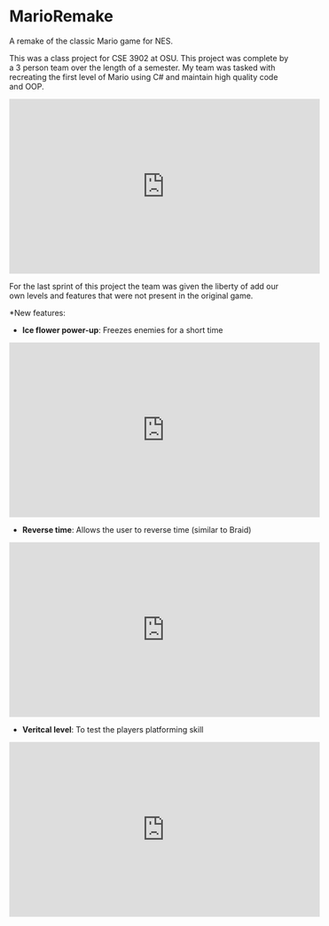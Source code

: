 # MarioRemake
A remake of the classic Mario game for NES.

<p>This was a class project for CSE 3902 at OSU. This project was complete by a 3 person team over the length of a semester.
My team was tasked with recreating the first level of Mario using C# and maintain high quality code and OOP.</p>

<iframe width="560" height="315" src="https://www.youtube.com/embed/BXWmQbYvASM" frameborder="0" allow="accelerometer; autoplay; clipboard-write; encrypted-media; gyroscope; picture-in-picture" allowfullscreen></iframe>

<p>For the last sprint of this project the team was given the liberty of add our own levels and features that were not present
in the original game.</p>

*New features:
* <b>Ice flower power-up</b>: Freezes enemies for a short time

<iframe width="560" height="315" src="https://www.youtube.com/embed/Qo-ijEslcdc" frameborder="0" allow="accelerometer; autoplay; clipboard-write; encrypted-media; gyroscope; picture-in-picture" allowfullscreen></iframe>

* <b>Reverse time</b>: Allows the user to reverse time (similar to Braid)

<iframe width="560" height="315" src="https://www.youtube.com/embed/vXtLWfkv814" frameborder="0" allow="accelerometer; autoplay; clipboard-write; encrypted-media; gyroscope; picture-in-picture" allowfullscreen></iframe>

* <b>Veritcal level</b>: To test the players platforming skill

<iframe width="560" height="315" src="https://www.youtube.com/embed/jpzotaU507Q" frameborder="0" allow="accelerometer; autoplay; clipboard-write; encrypted-media; gyroscope; picture-in-picture" allowfullscreen></iframe>
